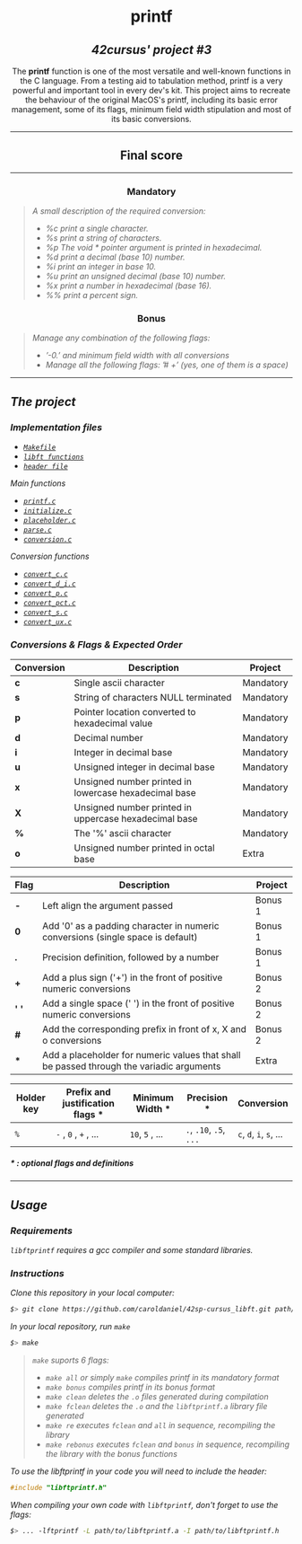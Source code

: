 <h1 align=center>
	<b>printf</b>
</h1>

<h2 align=center>
	 <i>42cursus' project #3</i>
</h2>

<p align=center>
	The <b>printf</b> function is one of the most versatile and well-known functions in the C language. From a testing aid to tabulation method, printf is a very powerful and important tool in every dev's kit. This project aims to recreate the behaviour of the original MacOS's printf, including its basic error management, some of its flags, minimum field width stipulation and most of its basic conversions.

---
<div align=center>
<h2>
	Final score
</h2>
</div>

---

<h3 align=center>
Mandatory
</h3>

> <i>A small description of the required conversion:
> - %c print a single character.
> - %s print a string of characters.
> - %p The void * pointer argument is printed in hexadecimal.
> - %d print a decimal (base 10) number.
> - %i print an integer in base 10.
> - %u print an unsigned decimal (base 10) number.
> - %x print a number in hexadecimal (base 16).
> - %% print a percent sign.</i>

<h3 align=center>
Bonus
</h3>

> <i>Manage any combination of the following flags: 
> - ’-0.’ and minimum field width with all conversions
> - Manage all the following flags: ’# +’ (yes, one of them is a space)<i>

---

<h2>
The project
</h2>

### Implementation files
	
- [`Makefile`](Makefile)
- [`libft functions`](libft/)
- [`header file`](include/libftprintf.h)

Main functions
	
- [`printf.c`](srcs/printf.c)
- [`initialize.c`](srcs/initialize.c)
- [`placeholder.c`](srcs/placeholder.c)
- [`parse.c`](srcs/parse.c)
- [`conversion.c`](srcs/printf.c)

Conversion functions

- [`convert_c.c`](srcs/convert_c.c)
- [`convert_d_i.c`](srcs/convert_d_i.c)
- [`convert_p.c`](srcs/convert_p.c)
- [`convert_pct.c`](srcs/convert_pct.c)
- [`convert_s.c`](srcs/convert_s.c)
- [`convert_ux.c`](srcs/convert_s.c)

### Conversions & Flags & Expected Order

| Conversion  | Description														 			| Project 		|
|-------|-----------------------------------------------------------------------------------|---------------|
| **c** | Single ascii character         													|Mandatory		|
| **s** | String of characters NULL terminated												|Mandatory		|
| **p** | Pointer location converted to hexadecimal value									|Mandatory		|
| **d** | Decimal number 																	|Mandatory		|
| **i** | Integer in decimal base                 											|Mandatory		|
| **u** | Unsigned integer in decimal base                									|Mandatory		|
| **x** | Unsigned number printed in lowercase hexadecimal base                				|Mandatory		|
| **X** | Unsigned number printed in uppercase hexadecimal base                				|Mandatory		|
| **%** | The '%' ascii character                 											|Mandatory		|
| **o** | Unsigned number printed in octal base                 							|Extra			|

| Flag  | Description														 				| Project 		|
|-------|-----------------------------------------------------------------------------------|---------------|
| **-** | Left align the argument passed	         										|Bonus 1		|
| **0** | Add '0' as a padding character in numeric conversions (single space is default)	|Bonus 1		|
| **.** | Precision definition, followed by a number 										|Bonus 1		|
| **+** | Add a plus sign ('+') in the front of positive numeric conversions 				|Bonus 2		|
| **' '** | Add a single space (' ') in the front of positive numeric conversions 			|Bonus 2		|
| **#** | Add the corresponding prefix in front of x, X and o conversions                 	|Bonus 2		|
| **\*** | Add a placeholder for numeric values that shall be passed through the variadic arguments  |Extra			|


| Holder key  | Prefix and justification flags *| Minimum Width *| Precision *	| Conversion 	|
|-------------|---------------------------------|---------------|---------------|---------------|
|`%`		  | `-` , `0` , `+` ,  ...			| `10`, `5` , ... | `.`, `.10`, `.5`, `...` | `c`, `d`, `i`, `s`, ... |  

##### * : optional flags and definitions

---
<h2>
Usage
</h2>

### Requirements
`libftprintf` requires a *gcc* compiler and some standard libraries.

### Instructions

Clone this repository in your local computer:

```sh
$> git clone https://github.com/caroldaniel/42sp-cursus_libft.git path/to/libftprintf
```

In your local repository, run `make`

```sh
$> make 
```

> `make` suports 6 flags: 
> - `make all` or simply `make` compiles printf in its mandatory format
> - `make bonus` compiles printf in its bonus format
> - `make clean` deletes the `.o` files generated during compilation
> - `make fclean` deletes the `.o` and the `libftprintf.a` library file generated
> - `make re` executes `fclean` and `all` in sequence, recompiling the library
> - `make rebonus` executes `fclean` and `bonus` in sequence, recompiling the library with the bonus functions

To use the libftprintf in your code you will need to include the header:
```c
#include "libftprintf.h" 
```

When compiling your own code with `libftprintf`, don't forget to use the flags:
```sh
$> ... -lftprintf -L path/to/libftprintf.a -I path/to/libftprintf.h 
```

